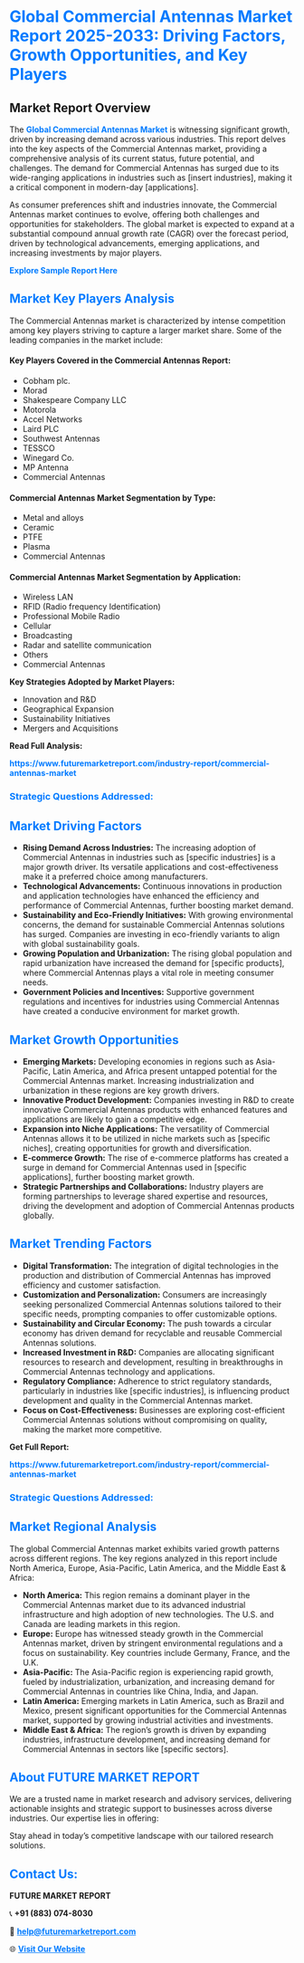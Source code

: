 <h1 style="color: #007BFF;">Global Commercial Antennas Market Report 2025-2033: Driving Factors, Growth Opportunities, and Key Players</h1>

<section id="overview">
<h2>Market Report Overview</h2>
<p>The <a href="https://www.futuremarketreport.com/industry-report/commercial-antennas-market" style="color: #007BFF; text-decoration: none;"><strong>Global Commercial Antennas Market</strong></a> is witnessing significant growth, driven by increasing demand across various industries. This report delves into the key aspects of the Commercial Antennas market, providing a comprehensive analysis of its current status, future potential, and challenges. The demand for Commercial Antennas has surged due to its wide-ranging applications in industries such as [insert industries], making it a critical component in modern-day [applications].</p>
<p>As consumer preferences shift and industries innovate, the Commercial Antennas market continues to evolve, offering both challenges and opportunities for stakeholders. The global market is expected to expand at a substantial compound annual growth rate (CAGR) over the forecast period, driven by technological advancements, emerging applications, and increasing investments by major players.</p>
</section>

<section id="overview">
<p><a href="https://www.futuremarketreport.com/request-sample/reportId=105514" style="color: #007BFF; text-decoration: none;"><strong>Explore Sample Report Here</strong></a></p>
</section>

<section id="key-players">
<h2 style="color: #007BFF;">Market Key Players Analysis</h2>
<p>The Commercial Antennas market is characterized by intense competition among key players striving to capture a larger market share. Some of the leading companies in the market include:</p>
<h4>Key Players Covered in the Commercial Antennas Report:</h4>
<ul><li>Cobham plc.</li><li>Morad</li><li>Shakespeare Company LLC</li><li>Motorola</li><li>Accel Networks</li><li>Laird PLC</li><li>Southwest Antennas</li><li>TESSCO</li><li>Winegard Co.</li><li>MP Antenna</li><li>Commercial Antennas</li></ul>
<h4>Commercial Antennas Market Segmentation by Type:</h4>
<ul><li>Metal and alloys</li><li>Ceramic</li><li>PTFE</li><li>Plasma</li><li>Commercial Antennas</li></ul>

<h4>Commercial Antennas Market Segmentation by Application:</h4>
<ul><li>Wireless LAN</li><li>RFID (Radio frequency Identification)</li><li>Professional Mobile Radio</li><li>Cellular</li><li>Broadcasting</li><li>Radar and satellite communication</li><li>Others</li><li>Commercial Antennas</li></ul>
<p><strong>Key Strategies Adopted by Market Players:</strong></p>
<ul>
<li>Innovation and R&D</li>
<li>Geographical Expansion</li>
<li>Sustainability Initiatives</li>
<li>Mergers and Acquisitions</li>
</ul>
</section>

<section>
<p><strong>Read Full Analysis: </strong></p><a href="https://www.futuremarketreport.com/industry-report/commercial-antennas-market" style="color: #007BFF; text-decoration: none;"><strong>https://www.futuremarketreport.com/industry-report/commercial-antennas-market</strong></a>
<h3 style="color: #007BFF;">Strategic Questions Addressed:</h3>
</section>

<section id="driving-factors">
<h2 style="color: #007BFF;">Market Driving Factors</h2>
<ul>
<li><strong>Rising Demand Across Industries:</strong> The increasing adoption of Commercial Antennas in industries such as [specific industries] is a major growth driver. Its versatile applications and cost-effectiveness make it a preferred choice among manufacturers.</li>
<li><strong>Technological Advancements:</strong> Continuous innovations in production and application technologies have enhanced the efficiency and performance of Commercial Antennas, further boosting market demand.</li>
<li><strong>Sustainability and Eco-Friendly Initiatives:</strong> With growing environmental concerns, the demand for sustainable Commercial Antennas solutions has surged. Companies are investing in eco-friendly variants to align with global sustainability goals.</li>
<li><strong>Growing Population and Urbanization:</strong> The rising global population and rapid urbanization have increased the demand for [specific products], where Commercial Antennas plays a vital role in meeting consumer needs.</li>
<li><strong>Government Policies and Incentives:</strong> Supportive government regulations and incentives for industries using Commercial Antennas have created a conducive environment for market growth.</li>
</ul>
</section>

<section id="growth-opportunities">
<h2 style="color: #007BFF;">Market Growth Opportunities</h2>
<ul>
<li><strong>Emerging Markets:</strong> Developing economies in regions such as Asia-Pacific, Latin America, and Africa present untapped potential for the Commercial Antennas market. Increasing industrialization and urbanization in these regions are key growth drivers.</li>
<li><strong>Innovative Product Development:</strong> Companies investing in R&D to create innovative Commercial Antennas products with enhanced features and applications are likely to gain a competitive edge.</li>
<li><strong>Expansion into Niche Applications:</strong> The versatility of Commercial Antennas allows it to be utilized in niche markets such as [specific niches], creating opportunities for growth and diversification.</li>
<li><strong>E-commerce Growth:</strong> The rise of e-commerce platforms has created a surge in demand for Commercial Antennas used in [specific applications], further boosting market growth.</li>
<li><strong>Strategic Partnerships and Collaborations:</strong> Industry players are forming partnerships to leverage shared expertise and resources, driving the development and adoption of Commercial Antennas products globally.</li>
</ul>
</section>

<section id="trending-factors">
<h2 style="color: #007BFF;">Market Trending Factors</h2>
<ul>
<li><strong>Digital Transformation:</strong> The integration of digital technologies in the production and distribution of Commercial Antennas has improved efficiency and customer satisfaction.</li>
<li><strong>Customization and Personalization:</strong> Consumers are increasingly seeking personalized Commercial Antennas solutions tailored to their specific needs, prompting companies to offer customizable options.</li>
<li><strong>Sustainability and Circular Economy:</strong> The push towards a circular economy has driven demand for recyclable and reusable Commercial Antennas solutions.</li>
<li><strong>Increased Investment in R&D:</strong> Companies are allocating significant resources to research and development, resulting in breakthroughs in Commercial Antennas technology and applications.</li>
<li><strong>Regulatory Compliance:</strong> Adherence to strict regulatory standards, particularly in industries like [specific industries], is influencing product development and quality in the Commercial Antennas market.</li>
<li><strong>Focus on Cost-Effectiveness:</strong> Businesses are exploring cost-efficient Commercial Antennas solutions without compromising on quality, making the market more competitive.</li>
</ul>
</section>

<section>
<p><strong>Get Full Report: </strong></p><a href="https://www.futuremarketreport.com/industry-report/commercial-antennas-market" style="color: #007BFF; text-decoration: none;"><strong>https://www.futuremarketreport.com/industry-report/commercial-antennas-market</strong></a>
<h3 style="color: #007BFF;">Strategic Questions Addressed:</h3>
</section>


<section id="regional-analysis">
<h2 style="color: #007BFF;">Market Regional Analysis</h2>
<p>The global Commercial Antennas market exhibits varied growth patterns across different regions. The key regions analyzed in this report include North America, Europe, Asia-Pacific, Latin America, and the Middle East & Africa:</p>
<ul>
<li><strong>North America:</strong> This region remains a dominant player in the Commercial Antennas market due to its advanced industrial infrastructure and high adoption of new technologies. The U.S. and Canada are leading markets in this region.</li>
<li><strong>Europe:</strong> Europe has witnessed steady growth in the Commercial Antennas market, driven by stringent environmental regulations and a focus on sustainability. Key countries include Germany, France, and the U.K.</li>
<li><strong>Asia-Pacific:</strong> The Asia-Pacific region is experiencing rapid growth, fueled by industrialization, urbanization, and increasing demand for Commercial Antennas in countries like China, India, and Japan.</li>
<li><strong>Latin America:</strong> Emerging markets in Latin America, such as Brazil and Mexico, present significant opportunities for the Commercial Antennas market, supported by growing industrial activities and investments.</li>
<li><strong>Middle East & Africa:</strong> The region’s growth is driven by expanding industries, infrastructure development, and increasing demand for Commercial Antennas in sectors like [specific sectors].</li>
</ul>
</section>

<footer>
<h2 style="color: #007BFF;">About FUTURE MARKET REPORT</h2>
<p>We are a trusted name in market research and advisory services, delivering actionable insights and strategic support to businesses across diverse industries. Our expertise lies in offering:</p>

<p>Stay ahead in today’s competitive landscape with our tailored research solutions.</p>

<h2 style="color: #007BFF;">Contact Us:</h2>
<p><strong>FUTURE MARKET REPORT</strong></p>
<p>📞 <strong>+91 (883) 074-8030</strong></p>
<p>📧 <strong><a href="mailto:help@futuremarketreport.com" style="color: #007BFF;">help@futuremarketreport.com</a></strong></p>
<p>🌐 <strong><a href="https://www.futuremarketreport.com/" style="color: #007BFF;">Visit Our Website</a></strong></p>
</footer>
